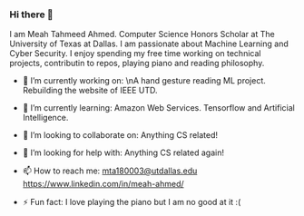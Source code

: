 ### Hi there 👋

I am Meah Tahmeed Ahmed. Computer Science Honors Scholar at The University of Texas at Dallas. I am passionate about Machine Learning and Cyber Security.
I enjoy spending my free time working on technical projects, contributin to repos, playing piano and reading philosophy.



- 🔭 I’m currently working on:
        \nA hand gesture reading ML project.
        Rebuilding the website of IEEE UTD.
        
- 🌱 I’m currently learning:
        Amazon Web Services.
        Tensorflow and Artificial Intelligence.
        
- 👯 I’m looking to collaborate on:
        Anything CS related!
        
- 🤔 I’m looking for help with:
        Anything CS related again!
        
- 📫 How to reach me:
        mta180003@utdallas.edu
        https://www.linkedin.com/in/meah-ahmed/
        
- ⚡ Fun fact:
        I love playing the piano but I am no good at it :(
